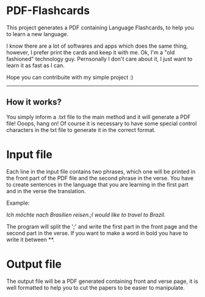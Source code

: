 # PDF-Flashcards

This project generates a PDF containing Language Flashcards, to help you to learn a new language.

I know there are a lot of softwares and apps which does the same thing, however, I prefer print the cards and keep it with me. Ok, I'm a "old fashioned" technology guy. Pernsonally I don't care about it, I just want to learn it as fast as I can.

Hope you can contribuite with my simple project :)

---

## How it works?  

You simply inform a .txt file to the main method and it will generate a PDF file! Ooops, hang on! Of course it is necessary to have some special control characters in the txt file to generate it in the correct format.

# Input file

Each line in the input file contains two phrases, which one will be printed in the front part of the PDF file and the second phrase in the verse. You have to create sentences in the language that you are learning in the first part and in the verse the translation.

Example:

*Ich möchte nach Brasilien reisen.;I would like to travel to Brazil.*

The program will split the ';' and write the first part in the front page and the second part in the verse.
If you want to make a word in bold you have to write it between **.

# Output file

The output file will be a PDF generated containing front and verse page, it is well formatted to help you to cut the papers to be easier to manipulate.

